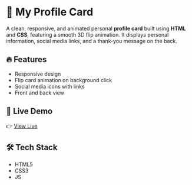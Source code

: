 # 📇 My Profile Card

A clean, responsive, and animated personal **profile card** built using **HTML** and **CSS**, featuring a smooth 3D flip animation. It displays personal information, social media links, and a thank-you message on the back.

## 🔥 Features
- Responsive design
- Flip card animation on background click
- Social media icons with links
- Front and back view

## 🚀 Live Demo
👉 [View Live](https://pranavs1312.github.io/myProfileCard/)

## 🛠 Tech Stack
- HTML5
- CSS3
- JS



